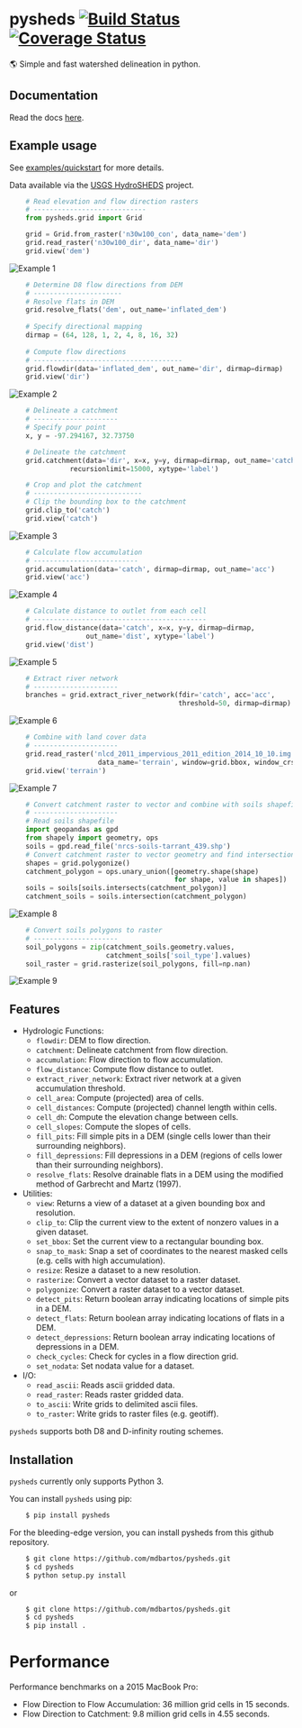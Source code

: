 # pysheds [![Build Status](https://travis-ci.org/mdbartos/pysheds.svg?branch=master)](https://travis-ci.org/mdbartos/pysheds) [![Coverage Status](https://coveralls.io/repos/github/mdbartos/pysheds/badge.svg?branch=master&service=github)](https://coveralls.io/github/mdbartos/pysheds?branch=master)
🌎 Simple and fast watershed delineation in python.

## Documentation

Read the docs [here](https://mdbartos.github.io/pysheds).

## Example usage

See [examples/quickstart](https://github.com/mdbartos/pysheds/blob/master/examples/quickstart.ipynb) for more details.

Data available via the [USGS HydroSHEDS](https://hydrosheds.cr.usgs.gov/datadownload.php) project.

```python
    # Read elevation and flow direction rasters
    # ----------------------------
    from pysheds.grid import Grid

    grid = Grid.from_raster('n30w100_con', data_name='dem')
    grid.read_raster('n30w100_dir', data_name='dir')
    grid.view('dem')
```

![Example 1](examples/img/conditioned_dem.png)

```python
    # Determine D8 flow directions from DEM
    # ----------------------
    # Resolve flats in DEM
    grid.resolve_flats('dem', out_name='inflated_dem')
    
    # Specify directional mapping
    dirmap = (64, 128, 1, 2, 4, 8, 16, 32)
    
    # Compute flow directions
    # -------------------------------------
    grid.flowdir(data='inflated_dem', out_name='dir', dirmap=dirmap)
    grid.view('dir')
```

![Example 2](examples/img/flow_direction.png)

```python
    # Delineate a catchment
    # ---------------------
    # Specify pour point
    x, y = -97.294167, 32.73750

    # Delineate the catchment
    grid.catchment(data='dir', x=x, y=y, dirmap=dirmap, out_name='catch',
               recursionlimit=15000, xytype='label')

    # Crop and plot the catchment
    # ---------------------------
    # Clip the bounding box to the catchment
    grid.clip_to('catch')
    grid.view('catch')
```

![Example 3](examples/img/catchment.png)

```python
    # Calculate flow accumulation
    # --------------------------
    grid.accumulation(data='catch', dirmap=dirmap, out_name='acc')
    grid.view('acc')
```

![Example 4](examples/img/flow_accumulation.png)

```python
    # Calculate distance to outlet from each cell
    # -------------------------------------------
    grid.flow_distance(data='catch', x=x, y=y, dirmap=dirmap,
                   out_name='dist', xytype='label')
    grid.view('dist')
```

![Example 5](examples/img/flow_distance.png)

```python
    # Extract river network
    # ---------------------
    branches = grid.extract_river_network(fdir='catch', acc='acc',
                                          threshold=50, dirmap=dirmap)
```

![Example 6](examples/img/river_network.png)

```python
    # Combine with land cover data
    # ---------------------
    grid.read_raster('nlcd_2011_impervious_2011_edition_2014_10_10.img',
                      data_name='terrain', window=grid.bbox, window_crs=grid.crs)
    grid.view('terrain')
```

![Example 7](examples/img/impervious_area.png)

```python
    # Convert catchment raster to vector and combine with soils shapefile
    # ---------------------
    # Read soils shapefile
    import geopandas as gpd
    from shapely import geometry, ops
    soils = gpd.read_file('nrcs-soils-tarrant_439.shp')
    # Convert catchment raster to vector geometry and find intersection
    shapes = grid.polygonize()
    catchment_polygon = ops.unary_union([geometry.shape(shape)
                                         for shape, value in shapes])
    soils = soils[soils.intersects(catchment_polygon)]
    catchment_soils = soils.intersection(catchment_polygon)
```

![Example 8](examples/img/vector_soil.png)

```python
    # Convert soils polygons to raster
    # ---------------------
    soil_polygons = zip(catchment_soils.geometry.values,
                        catchment_soils['soil_type'].values)
    soil_raster = grid.rasterize(soil_polygons, fill=np.nan)
```

![Example 9](examples/img/raster_soil.png)

## Features

- Hydrologic Functions:
  - `flowdir`: DEM to flow direction.
  - `catchment`: Delineate catchment from flow direction.
  - `accumulation`: Flow direction to flow accumulation.
  - `flow_distance`: Compute flow distance to outlet.
  - `extract_river_network`: Extract river network at a given accumulation threshold.
  - `cell_area`: Compute (projected) area of cells.
  - `cell_distances`: Compute (projected) channel length within cells.
  - `cell_dh`: Compute the elevation change between cells.
  - `cell_slopes`: Compute the slopes of cells.
  - `fill_pits`: Fill simple pits in a DEM (single cells lower than their surrounding neighbors).
  - `fill_depressions`: Fill depressions in a DEM (regions of cells lower than their surrounding neighbors).
  - `resolve_flats`: Resolve drainable flats in a DEM using the modified method of Garbrecht and Martz (1997).
- Utilities:
  - `view`: Returns a view of a dataset at a given bounding box and resolution.
  - `clip_to`: Clip the current view to the extent of nonzero values in a given dataset.
  - `set_bbox`: Set the current view to a rectangular bounding box.
  - `snap_to_mask`: Snap a set of coordinates to the nearest masked cells (e.g. cells with high accumulation).
  - `resize`: Resize a dataset to a new resolution.
  - `rasterize`: Convert a vector dataset to a raster dataset.
  - `polygonize`: Convert a raster dataset to a vector dataset.
  - `detect_pits`: Return boolean array indicating locations of simple pits in a DEM.
  - `detect_flats`: Return boolean array indicating locations of flats in a DEM.
  - `detect_depressions`: Return boolean array indicating locations of depressions in a DEM.
  - `check_cycles`: Check for cycles in a flow direction grid.
  - `set_nodata`: Set nodata value for a dataset.
- I/O:
  - `read_ascii`: Reads ascii gridded data.
  - `read_raster`: Reads raster gridded data.
  - `to_ascii`: Write grids to delimited ascii files.
  - `to_raster`: Write grids to raster files (e.g. geotiff).

`pysheds` supports both D8 and D-infinity routing schemes.

## Installation

`pysheds` currently only supports Python 3.

You can install `pysheds` using pip:

```bash
    $ pip install pysheds
```

For the bleeding-edge version, you can install pysheds from this github repository.

```bash
    $ git clone https://github.com/mdbartos/pysheds.git
    $ cd pysheds
    $ python setup.py install
```

or

```bash
    $ git clone https://github.com/mdbartos/pysheds.git
    $ cd pysheds
    $ pip install .
```

# Performance
Performance benchmarks on a 2015 MacBook Pro:

- Flow Direction to Flow Accumulation: 36 million grid cells in 15 seconds.
- Flow Direction to Catchment: 9.8 million grid cells in 4.55 seconds.
